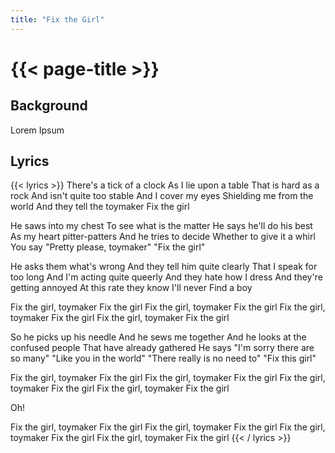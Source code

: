```yaml
---
title: "Fix the Girl"
---
```

# {{< page-title >}}

## Background
Lorem Ipsum

## Lyrics
{{< lyrics >}}
There's a tick of a clock
As I lie upon a table
That is hard as a rock
And isn't quite too stable
And I cover my eyes
Shielding me from the world
And they tell the toymaker
Fix the girl

He saws into my chest
To see what is the matter
He says he'll do his best
As my heart pitter-patters
And he tries to decide
Whether to give it a whirl
You say "Pretty please, toymaker"
"Fix the girl"

He asks them what's wrong
And they tell him quite clearly
That I speak for too long
And I'm acting quite queerly
And they hate how I dress
And they're getting annoyed
At this rate they know I'll never
Find a boy

Fix the girl, toymaker
Fix the girl
Fix the girl, toymaker
Fix the girl
Fix the girl, toymaker
Fix the girl
Fix the girl, toymaker
Fix the girl

So he picks up his needle
And he sews me together
And he looks at the confused people
That have already gathered
He says "I'm sorry there are so many"
"Like you in the world"
"There really is no need to"
"Fix this girl"

Fix the girl, toymaker
Fix the girl
Fix the girl, toymaker
Fix the girl
Fix the girl, toymaker
Fix the girl
Fix the girl, toymaker
Fix the girl

Oh!

Fix the girl, toymaker
Fix the girl
Fix the girl, toymaker
Fix the girl
Fix the girl, toymaker
Fix the girl
Fix the girl, toymaker
Fix the girl
{{< / lyrics >}}
